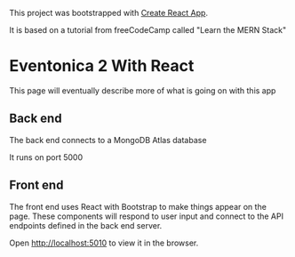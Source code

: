 This project was bootstrapped with [Create React App](https://github.com/facebook/create-react-app).

It is based on a tutorial from freeCodeCamp called "Learn the MERN Stack"
# Eventonica 2 With React

This page will eventually describe more of what is going on with this app

## Back end

The back end connects to a MongoDB Atlas database

It runs on port 5000

## Front end

The front end uses React with Bootstrap to make things appear on the page. These components will respond to user input and connect to the API endpoints defined in the back end server.

Open [http://localhost:5010](http://localhost:5010) to view it in the browser.